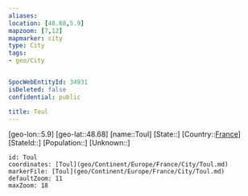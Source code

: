 ```yaml
---
aliases: 
location: [48.68,5.9]
mapzoom: [7,12] 
mapmarker: city 
type: City
tags:
- geo/City


SpocWebEntityId: 34931
isDeleted: false
confidential: public

title: Toul
---
```

[geo-lon::5.9]
[geo-lat::48.68]
[name::Toul]
[State::]
[Country::[France](geo/Continent/Europe/France.md)]
[StateId::]
[Population::]
[Unknown::]


```leaflet
id: Toul
coordinates: [Toul](geo/Continent/Europe/France/City/Toul.md)
markerFile: [Toul](geo/Continent/Europe/France/City/Toul.md)
defaultZoom: 11 
maxZoom: 18
```


